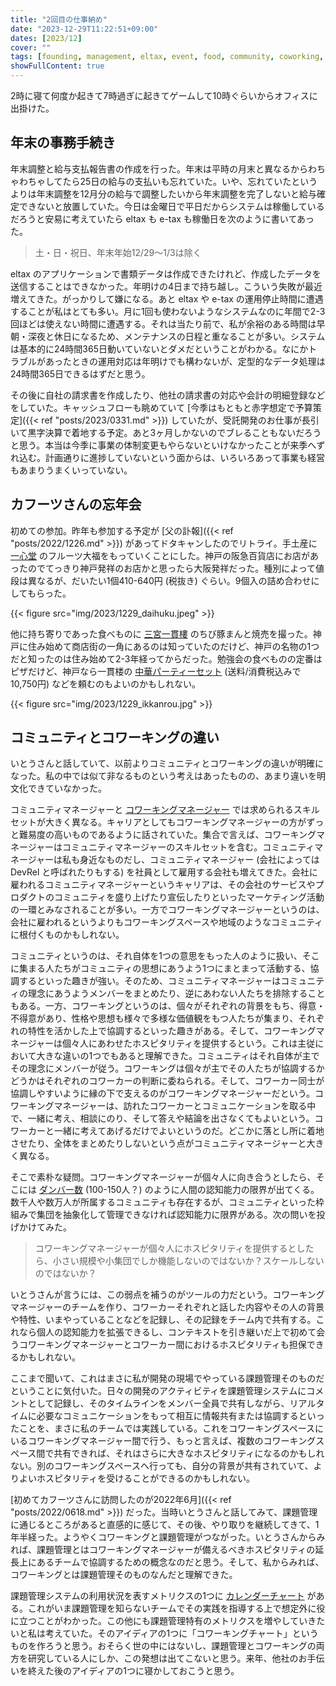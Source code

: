```yaml
---
title: "2回目の仕事納め"
date: "2023-12-29T11:22:51+09:00"
dates: [2023/12]
cover: ""
tags: [founding, management, eltax, event, food, community, coworking, "issue management"]
showFullContent: true
---
```


2時に寝て何度か起きて7時過ぎに起きてゲームして10時ぐらいからオフィスに出掛けた。

## 年末の事務手続き

年末調整と給与支払報告書の作成を行った。年末は平時の月末と異なるからわちゃわちゃしてたら25日の給与の支払いも忘れていた。いや、忘れていたというよりは年末調整を12月分の給与で調整したいから年末調整を完了しないと給与確定できないと放置していた。今日は金曜日で平日だからシステムは稼働しているだろうと安易に考えていたら eltax も e-tax も稼働日を次のように書いてあった。

> 土・日・祝日、年末年始12/29～1/3は除く

eltax のアプリケーションで書類データは作成できたけれど、作成したデータを送信することはできなかった。年明けの4日まで持ち越し。こういう失敗が最近増えてきた。がっかりして嫌になる。あと eltax や e-tax の運用停止時間に遭遇することが私はとても多い。月に1回も使わないようなシステムなのに年間で2-3回ほどは使えない時間に遭遇する。それは当たり前で、私が余裕のある時間は早朝・深夜と休日になるため、メンテナンスの日程と重なることが多い。システムは基本的に24時間365日動いていないとダメだということがわかる。なにかトラブルがあったときの運用対応は年明けでも構わないが、定型的なデータ処理は24時間365日できるはずだと思う。

その後に自社の請求書を作成したり、他社の請求書の対応や会計の明細登録などをしていた。キャッシュフローも眺めていて [今季はもともと赤字想定で予算策定]({{< ref "posts/2023/0331.md" >}}) していたが、受託開発のお仕事が長引いて黒字決算で着地する予定。あと3ヶ月しかないのでブレることもないだろうと思う。本当は今季に事業の体制変更もやらないといけなかったことが来季へずれ込む。計画通りに進捗していないという面からは、いろいろあって事業も経営もあまりうまくいっていない。

## カフーツさんの忘年会

初めての参加。昨年も参加する予定が [父の訃報]({{< ref "posts/2022/1226.md" >}}) があってドタキャンしたのでリトライ。手土産に [一心堂](https://issindo-osaka.com/) のフルーツ大福をもっていくことにした。神戸の阪急百貨店にお店があったのでてっきり神戸発祥のお店かと思ったら大阪発祥だった。種別によって値段は異なるが、だいたい1個410-640円 (税抜き) ぐらい。9個入の詰め合わせにしてもらった。

{{< figure src="img/2023/1229_daihuku.jpeg" >}}

他に持ち寄りであった食べものに [三宮一貫樓](https://www.ikkanrou.jp/) のちび豚まんと焼売を撮った。神戸に住み始めて商店街の一角にあるのは知っていたのだけど、神戸の名物の1つだと知ったのは住み始めて2-3年経ってからだった。勉強会の食べものの定番はピザだけど、神戸なら一貫楼の [中華パーティーセット](https://www.ikkanrou.jp/items/394) (送料/消費税込みで10,750円) などを頼むのもよいのかもしれない。

{{< figure src="img/2023/1229_ikkanrou.jpg" >}}

## コミュニティとコワーキングの違い

いとうさんと話していて、以前よりコミュニティとコワーキングの違いが明確になった。私の中では似て非なるものという考えはあったものの、あまり違いを明文化できていなかった。

コミュニティマネージャーと [コワーキングマネージャー](https://www.coworkingmgr.com/) では求められるスキルセットが大きく異なる。キャリアとしてもコワーキングマネージャーの方がずっと難易度の高いものであるように話されていた。集合で言えば、コワーキングマネージャーはコミュニティマネージャーのスキルセットを含む。コミュニティマネージャーは私も身近なものだし、コミュニティマネージャー (会社によっては DevRel と呼ばれたりもする) を社員として雇用する会社も増えてきた。会社に雇われるコミュニティマネージャーというキャリアは、その会社のサービスやプロダクトのコミュニティを盛り上げたり宣伝したりといったマーケティング活動の一環とみなされることが多い。一方でコワーキングマネージャーというのは、会社に雇われるというよりもコワーキングスペースや地域のようなコミュニティに根付くものかもしれない。

コミュニティというのは、それ自体を1つの意思をもった人のように扱い、そこに集まる人たちがコミュニティの思想にあうよう1つにまとまって活動する、協調するといった趣きが強い。そのため、コミュニティマネージャーはコミュニティの理念にあうようメンバーをまとめたり、逆にあわない人たちを排除することもある。一方、コワーキングというのは、個々がそれぞれの背景をもち、得意・不得意があり、性格や思想も様々で多様な価値観をもつ人たちが集まり、それぞれの特性を活かした上で協調するといった趣きがある。そして、コワーキングマネージャーは個々人にあわせたホスピタリティを提供するという。これは主従において大きな違いの1つでもあると理解できた。コミュニティはそれ自体が主でその理念にメンバーが従う。コワーキングは個々が主でその人たちが協調するかどうかはそれぞれのコワーカーの判断に委ねられる。そして、コワーカー同士が協調しやすいように縁の下で支えるのがコワーキングマネージャーだという。コワーキングマネージャーは、訪れたコワーカーとコミュニケーションを取る中で、一緒に考え、相談にのり、そして答えや結論を出さなくてもよいという。コワーカーと一緒に考えてあげるだけでよいというのだ。どこかに落とし所に着地させたり、全体をまとめたりしないという点がコミュニティマネージャーと大きく異なる。

そこで素朴な疑問。コワーキングマネージャーが個々人に向き合うとしたら、そこには [ダンバー数](https://ja.wikipedia.org/wiki/%E3%83%80%E3%83%B3%E3%83%90%E3%83%BC%E6%95%B0) (100-150人？) のように人間の認知能力の限界が出てくる。数千人や数万人が所属するコミュニティも存在するが、コミュニティといった枠組みで集団を抽象化して管理できなければ認知能力に限界がある。次の問いを投げかけてみた。

> コワーキングマネージャーが個々人にホスピタリティを提供するとしたら、小さい規模や小集団でしか機能しないのではないか？スケールしないのではないか？

いとうさんが言うには、この弱点を補うのがツールの力だという。コワーキングマネージャーのチームを作り、コワーカーそれぞれと話した内容やその人の背景や特性、いまやっていることなどを記録し、その記録をチーム内で共有する。これなら個人の認知能力を拡張できるし、コンテキストを引き継いだ上で初めて会うコワーキングマネージャーとコワーカー間におけるホスピタリティも担保できるかもしれない。

ここまで聞いて、これはまさに私が開発の現場でやっている課題管理そのものだということに気付いた。日々の開発のアクティビティを課題管理システムにコメントとして記録し、そのタイムラインをメンバー全員で共有しながら、リアルタイムに必要なコミュニケーションをもって相互に情報共有または協調するといったことを、まさに私のチームでは実践している。これをコワーキングスペースにいるコワーキングマネージャー間で行う、もっと言えば、複数のコワーキングスペース間で共有できれば、それはさらに大きなホスピタリティになるのかもしれない。別のコワーキングスペースへ行っても、自分の背景が共有されていて、よりよいホスピタリティを受けることができるのかもしれない。

[初めてカフーツさんに訪問したのが2022年6月]({{< ref "posts/2022/0618.md" >}}) だった。当時いとうさんと話してみて、課題管理に通じるところがあると直感的に感じて、その後、やり取りを継続してきて、1年半経った。ようやくコワーキングと課題管理がつながった。いとうさんからみれば、課題管理とはコワーキングマネージャーが備えるべきホスピタリティの延長上にあるチームで協調するための概念なのだと思う。そして、私からみれば、コワーキングとは課題管理そのものなんだと理解できた。

課題管理システムの利用状況を表すメトリクスの1つに [カレンダーチャート](https://developers.google.com/chart/interactive/docs/gallery/calendar?hl=ja) がある。これがいま課題管理を知らないチームでその実践を指導する上で想定外に役に立つことがわかった。この他にも課題管理特有のメトリクスを増やしていきたいと私は考えていた。そのアイディアの1つに「コワーキングチャート」というものを作ろうと思う。おそらく世の中にはないし、課題管理とコワーキングの両方を研究している人にしか、この発想は出てこないと思う。来年、他社のお手伝いを終えた後のアイディアの1つに寝かしておこうと思う。

